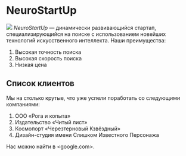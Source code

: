 # NeuroStartUp
![](https://netology-code.github.io/git-homeworks/introduction/assets/logo.png)
*NeuroStartUp* — динамически развивающийся стартап, специализирующийся на поиске с использованием новейших технологий искусственного интеллекта.
Наши преимущества:
1. Высокая точность поиска
2. Высокая скорость поиска
3. Низкая цена
## Список клиентов
Мы на столько крутые, что уже успели поработать со следующими компаниями:

1. ООО «Рога и копыта»  
2. Издательство «Читый лист»  
3. Космопорт «Черезтерновый Кзвёздный»  
4. Дизайн-студия имени Слишком Известного Персонажа  

Нас можно найти в <google.com>.